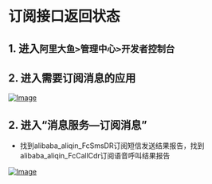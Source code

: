 # 订阅接口返回状态

## 1. 进入`阿里大鱼>管理中心>开发者控制台`

## 2. 进入需要订阅消息的应用

[![Image](http://img.alicdn.com/tps/TB1dLTcJVXXXXbGXpXXXXXXXXXX-1440-506.png)](http://img.alicdn.com/tps/TB1dLTcJVXXXXbGXpXXXXXXXXXX-1440-506.png)

## 2. 进入“消息服务—订阅消息”
- 找到alibaba_aliqin_FcSmsDR订阅短信发送结果报告，找到alibaba_aliqin_FcCallCdr订阅语音呼叫结果报告

[![Image](http://img.alicdn.com/tps/TB123i.JVXXXXXNXFXXXXXXXXXX-1440-556.png)](http://img.alicdn.com/tps/TB123i.JVXXXXXNXFXXXXXXXXXX-1440-556.png)